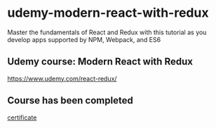 # udemy-modern-react-with-redux
Master the fundamentals of React and Redux with this tutorial as you develop apps supported by NPM, Webpack, and ES6

## Udemy course: Modern React with Redux
https://www.udemy.com/react-redux/

## Course has been completed
[certificate](https://www.udemy.com/certificate/UC-QESJIVSD/)
